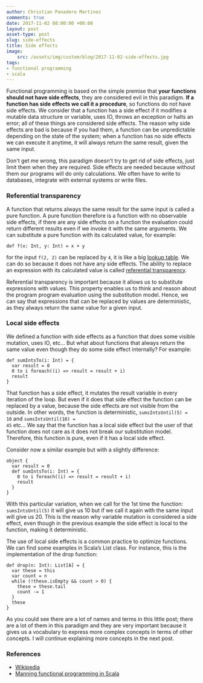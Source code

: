 ```yaml
---
author: Christian Panadero Martinez
comments: true
date: 2017-11-02 08:00:00 +00:00
layout: post
asset-type: post
slug: side-effects
title: Side effects
image:
    src: /assets/img/custom/blog/2017-11-02-side-effects.jpg
tags:
- functional programming
- scala
---
```


Functional programming is based on the simple premise that <b>your functions should not have side effects</b>, they are considered evil in this paradigm. <b>If a function has side effects we call it a procedure</b>, so functions do not have side effects. We consider that a function has a side effect if it modifies a mutable data structure or variable, uses IO, throws an exception or halts an error; all of these things are considered side effects. The reason why side effects are bad is because if you had them, a function can be unpredictable depending on the state of the system; when a function has no side effects we can execute it anytime, it will always return the same result, given the same input.

Don't get me wrong, this paradigm doesn't try to get rid of side effects, just limit them when they are required. Side effects are needed because without them our programs will do only calculations. We often have to write to databases, integrate with external systems or write files.

<h3>Referential transparency</h3>
A function that returns always the same result for the same input is called a pure function. A pure function therefore is a function with no observable side effects, if there are any side effects on a function the evaluation could return different results even if we invoke it with the same arguments. We can substitute a pure function with its calculated value, for example: <pre class="prettyprint"><code>def f(x: Int, y: Int) = x + y</code></pre> for the input <span style="padding:0;" class="prettyprint"><code>f(2, 2)</code></span> can be replaced by <span style="padding:0;" class="prettyprint"><code>4</code></span>, it is like a big <a href="https://en.wikipedia.org/wiki/Lookup_table">lookup table</a>. We can do so because it does not have any side effects. The ability to replace an expression with its calculated value is called <a href="https://en.wikipedia.org/wiki/Referential_transparency">referential transparency</a>.

Referential transparency is important because it allows us to substitute expressions with values. This property enables us to think and reason about the program program evaluation using the substitution model. Hence, we can say that expressions that can be replaced by values are deterministic, as they always return the same value for a given input.

<h3>Local side effects</h3>
We defined a function with side effects as a function that does some visible mutation, uses IO, etc… But what about functions that always return the same value even though they do some side effect internally? For example:

<pre class="prettyprint"><code>def sumIntsTo(i: Int) = {
  var result = 0
  0 to i foreach((i) => result = result + i)
  result
}</code></pre>

That function has a side effect, it mutates the result variable in every iteration of the loop. But even if it does that side effect the function can be replaced by a value, because the side effects are not visible from the outside. In other words, the function is deterministic, <span style="padding:0;" class="prettyprint"><code>sumsIntsUntil(5) = 10</code></span> and <span style="padding:0;" class="prettyprint"><code>sumsIntsUntil(10) = 45</code></span> etc… We say that the function has a local side effect but the user of that function does not care as it does not break our substitution model. Therefore, this function is pure, even if it has a local side effect.

Consider now a similar example but with a slightly difference:

<pre class="prettyprint"><code>object { 
  var result = 0
  def sumIntsTo(i: Int) = {
    0 to i foreach((i) => result = result + i)
    result
  }
}</code></pre>

With this particular variation, when we call for the 1st time the function: <span style="padding:0;" class="prettyprint"><code>sumsIntsUntil(5)</code></span> it will give us 10 but if we call it again with the same input will give us 20. This is the reason why variable mutation is considered a side effect, even though in the previous example the side effect is local to the function, making it deterministic.

The use of local side effects is a common practice to optimize functions. We can find some examples in Scala’s List class. For instance, this is the implementation of the drop function:

<pre class="prettyprint"><code>def drop(n: Int): List[A] = {
  var these = this
  var count = n
  while (!these.isEmpty && count > 0) {
    these = these.tail
    count -= 1
  }
  these
}</code></pre>

As you could see there are a lot of names and terms in this little post; there are a lot of them in this paradigm and they are very important because it gives us a vocabulary to express more complex concepts in terms of other concepts. I will continue explaining more concepts in the next post.

<h3>References</h3>
<ul>
  <li><a href="https://en.wikipedia.org/wiki/Side_effect_(computer_science)">Wikipedia</a></li>
  <li><a href="https://www.manning.com/books/functional-programming-in-scala">Manning functional programming in Scala</a></li>
</ul>
